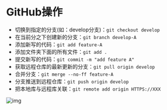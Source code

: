 # GitHub操作

- 切换到指定的分支(如：develop分支)：`git checkout develop`
- 在当前分之下创建新的分支：`git branch develop-A`
- 添加新写的代码：`git add feature-A`
- 添加文件夹下面的所有文件：`git add .`
- 提交新写的代码：`git commit -m "add feature A"`
- 获取远程仓库的最新更新的分支：`git pull origin develop`
- 合并分支：`git merge --no-ff feature-A`
- 分支推送到远程仓库：`git push origin develop`
- 把本地库与远程库关联：`git remote add origin HTTPS://XXX`

![img](https://mmbiz.qpic.cn/mmbiz_png/I0OrH0ZH2Kp9Ziaia9ClG4ZFF15BKWnCdu5RHAtZDmZw5VZxxtSjopLuUbG4ILDmSib89A8Zqo4oApmJyLnbOWTtg/640?tp=webp&wxfrom=5&wx_lazy=1&wx_co=1)